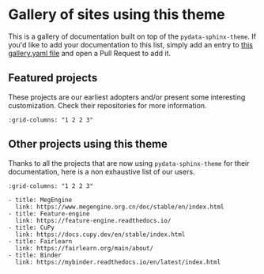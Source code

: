 # Gallery of sites using this theme

This is a gallery of documentation built on top of the `pydata-sphinx-theme`.
If you'd like to add your documentation to this list, simply add an entry to [this gallery.yaml file](https://github.com/pydata/pydata-sphinx-theme/blob/main/docs/_static/gallery.yaml) and open a Pull Request to add it.

## Featured projects

These projects are our earliest adopters and/or present some interesting customization. Check their repositories for more information.

```{gallery-grid} ../_static/gallery.yaml
:grid-columns: "1 2 2 3"
```

## Other projects using this theme

Thanks to all the projects that are now using `pydata-sphinx-theme` for their documentation, here is a non exhaustive list of our users.

```{gallery-grid}
:grid-columns: "1 2 2 3"

- title: MegEngine
  link: https://www.megengine.org.cn/doc/stable/en/index.html
- title: Feature-engine
  link: https://feature-engine.readthedocs.io/
- title: CuPy
  link: https://docs.cupy.dev/en/stable/index.html
- title: Fairlearn
  link: https://fairlearn.org/main/about/
- title: Binder
  link: https://mybinder.readthedocs.io/en/latest/index.html
```
